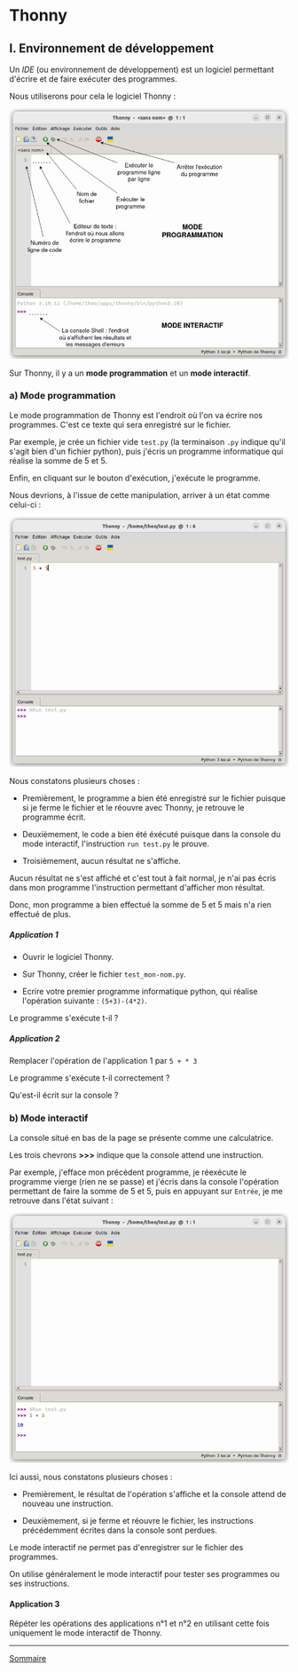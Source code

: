 # Thonny

## I. Environnement de développement

Un *IDE* (ou environnement de développement) est un logiciel permettant d'écrire et de faire exécuter des programmes.

Nous utiliserons pour cela le logiciel Thonny :

![](./img/presentation_thonny.png)

Sur Thonny, il y a un **mode programmation** et un **mode interactif**.

### a) Mode programmation

Le mode programmation de Thonny est l'endroit où l'on va écrire nos programmes. C'est ce texte qui sera enregistré sur le fichier.

Par exemple, je crée un fichier vide `test.py` (la terminaison `.py` indique qu'il s'agit bien d'un fichier python), puis j'écris un programme informatique qui réalise la somme de $5$ et $5$.

Enfin, en cliquant sur le bouton d'exécution, j'exécute le programme.

Nous devrions, à l'issue de cette manipulation, arriver à un état comme celui-ci :

![](./img/mode_programmation.png)

Nous constatons plusieurs choses :

- Premièrement, le programme a bien été enregistré sur le fichier puisque si je ferme le fichier et le réouvre avec Thonny, je retrouve le programme écrit.

- Deuxièmement, le code a bien été éxécuté puisque dans la console du mode interactif, l'instruction `run test.py` le prouve.

- Troisièmement, aucun résultat ne s'affiche.

Aucun résultat ne s'est affiché et c'est tout à fait normal, je n'ai pas écris dans mon programme l'instruction permettant d'afficher mon résultat.

Donc, mon programme a bien effectué la somme de $5$ et $5$ mais n'a rien effectué de plus.

##### Application 1

- Ouvrir le logiciel Thonny.

- Sur Thonny, créer le fichier `test_mon-nom.py`.

- Ecrire votre premier programme informatique python, qui réalise l'opération suivante : `(5+3)-(4*2)`.

Le programme s'exécute t-il ?

##### Application 2

Remplacer l'opération de l'application 1 par `5 + * 3`

Le programme s'exécute t-il correctement ? 

Qu'est-il écrit sur la console ?

### b) Mode interactif

La console situé en bas de la page se présente comme une calculatrice.

Les trois chevrons **>>>** indique que la console attend une instruction.

Par exemple, j'efface mon précédent programme, je réexécute le programme vierge (rien ne se passe) et j'écris dans la console l'opération permettant de faire la somme de $5$ et $5$, puis en appuyant sur `Entrée`, je me retrouve dans l'état suivant :

![](./img/mode_interactif.png)

Ici aussi, nous constatons plusieurs choses :

- Premièrement, le résultat de l'opération s'affiche et la console attend de nouveau une instruction.

- Deuxièmement, si je ferme et réouvre le fichier, les instructions précédemment écrites dans la console sont perdues.

Le mode interactif ne permet pas d'enregistrer sur le fichier des programmes.

On utilise généralement le mode interactif pour tester ses programmes ou ses instructions.

#### Application 3

Répéter les opérations des applications n°1 et n°2 en utilisant cette fois uniquement le mode interactif de Thonny.

________

[Sommaire](./../../seconde/)